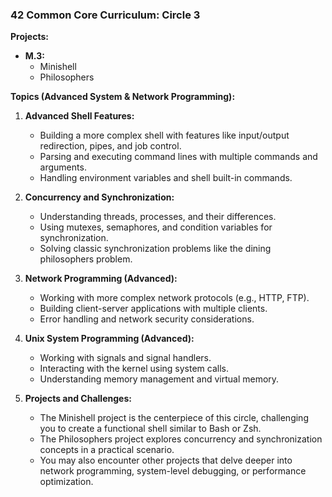 ### 42 Common Core Curriculum: Circle 3

**Projects:**

* **M.3:**
    * Minishell
    * Philosophers

**Topics (Advanced System & Network Programming):**

1.  **Advanced Shell Features:**
    *   Building a more complex shell with features like input/output redirection, pipes, and job control.
    *   Parsing and executing command lines with multiple commands and arguments.
    *   Handling environment variables and shell built-in commands.

2.  **Concurrency and Synchronization:**
    *   Understanding threads, processes, and their differences.
    *   Using mutexes, semaphores, and condition variables for synchronization.
    *   Solving classic synchronization problems like the dining philosophers problem.

3.  **Network Programming (Advanced):**
    *   Working with more complex network protocols (e.g., HTTP, FTP).
    *   Building client-server applications with multiple clients.
    *   Error handling and network security considerations.

4.  **Unix System Programming (Advanced):**
    *   Working with signals and signal handlers.
    *   Interacting with the kernel using system calls.
    *   Understanding memory management and virtual memory.

5.  **Projects and Challenges:**
    *   The Minishell project is the centerpiece of this circle, challenging you to create a functional shell similar to Bash or Zsh.
    *   The Philosophers project explores concurrency and synchronization concepts in a practical scenario. 
    *   You may also encounter other projects that delve deeper into network programming, system-level debugging, or performance optimization.
